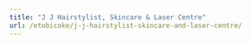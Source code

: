 ```yaml
---
title: "J J Hairstylist, Skincare & Laser Centre"
url: /etobicoke/j-j-hairstylist-skincare-and-laser-centre/
---
```

